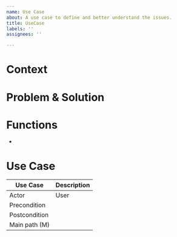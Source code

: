 ```yaml
---
name: Use Case
about: A use case to define and better understand the issues.
title: UseCase
labels: ''
assignees: ''

---
```


# Context


# Problem & Solution

# Functions
- 

# Use Case
| Use Case      | Description |
| ----------- | ----------- |
| Actor      | User |
| Precondition   |  |
| Postcondition   |  |
| Main path (M)   |
